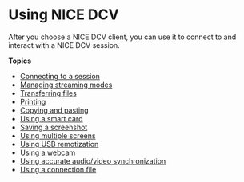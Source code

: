 # Using NICE DCV<a name="using"></a>

After you choose a NICE DCV client, you can use it to connect to and interact with a NICE DCV session\.

**Topics**
+ [Connecting to a session](using-connecting.md)
+ [Managing streaming modes](using-streaming.md)
+ [Transferring files](using-transfer.md)
+ [Printing](using-print.md)
+ [Copying and pasting](using-copy-paste.md)
+ [Using a smart card](using-smartcard.md)
+ [Saving a screenshot](saving-a-screenshot.md)
+ [Using multiple screens](using-multiple-screens.md)
+ [Using USB remotization](using-usb.md)
+ [Using a webcam](using-webcam.md)
+ [Using accurate audio/video synchronization](using-av-sync.md)
+ [Using a connection file](using-connection-file.md)